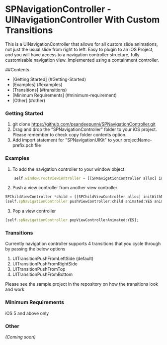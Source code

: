 SPNavigationController - UINavigationController With Custom Transitions
======================

This is a UINavigationController that allows for all custom slide animations, not just the usual slide from right to left. Easy to plugin to an iOS Project, and you will have access to a navigation controller structure, fully customisable navigation view. Implemented using a containment controller.

##Contents

* [Getting Started] (#Getting-Started)
* [Examples] (#examples)
* [Transitions] (#transitions)
* [Minimum Requirements] (#minimum-requirement)
* [Other] (#other)

### <a name="Getting-Started"></a> Getting Started

1. git clone https://github.com/psandeepunni/SPNavigationController.git
2. Drag and drop the "SPNavigationController" folder to your iOS project. Please remember to check copy folder contents option.
3. Add import statement for "SPNavigationUIKit" to your projectName-prefix.pch file


### <a name="examples"></a> Examples

1. To add the navigation controller to your window object

```javascript
	self.window.rootViewController = [[SPNavigationController alloc] initWithRootViewController:initViewController];
```

2. Push a view controller from another view controller 

```javascript
SPChildViewController *child = [[SPChildViewController alloc] initWithNibName:@"SPChildViewController" bundle:nil];
[self.spNavigationController pushViewController:child animated:YES animationType:UITransitionPushFromLeftSide];
```

3. Pop a view controller

```javascript
[self.spNavigationController popViewControllerAnimated:YES];
```

### <a name="transitions"></a> Transitions

Currently navigation controller supports 4 transitions that you cycle through by passing the below options

1. UITransitionPushFromLeftSide (default)
2. UITransitionPushFromRightSide
3. UITransitionPushFromTop
4. UITransitionPushFromBottom

Please see the sample project in the repository on how the transitions look and work

### <a name="minimum-requirement"></a> Minimum Requirements

iOS 5 and above only

### <a name="other"></a> Other
_(Coming soon)_
